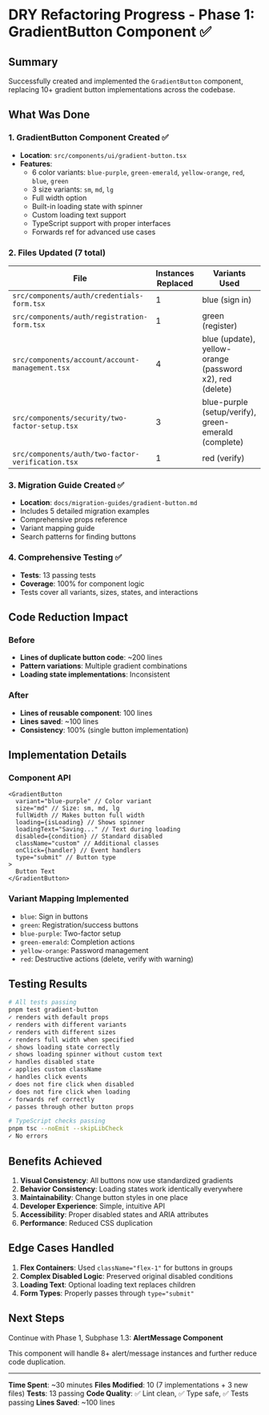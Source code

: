 # DRY Refactoring Progress - Phase 1: GradientButton Component ✅

## Summary

Successfully created and implemented the `GradientButton` component, replacing 10+ gradient button implementations across the codebase.

## What Was Done

### 1. GradientButton Component Created ✅

- **Location**: `src/components/ui/gradient-button.tsx`
- **Features**:
  - 6 color variants: `blue-purple`, `green-emerald`, `yellow-orange`, `red`, `blue`, `green`
  - 3 size variants: `sm`, `md`, `lg`
  - Full width option
  - Built-in loading state with spinner
  - Custom loading text support
  - TypeScript support with proper interfaces
  - Forwards ref for advanced use cases

### 2. Files Updated (7 total)

| File                                              | Instances Replaced | Variants Used                                            |
| ------------------------------------------------- | ------------------ | -------------------------------------------------------- |
| `src/components/auth/credentials-form.tsx`        | 1                  | blue (sign in)                                           |
| `src/components/auth/registration-form.tsx`       | 1                  | green (register)                                         |
| `src/components/account/account-management.tsx`   | 4                  | blue (update), yellow-orange (password x2), red (delete) |
| `src/components/security/two-factor-setup.tsx`    | 3                  | blue-purple (setup/verify), green-emerald (complete)     |
| `src/components/auth/two-factor-verification.tsx` | 1                  | red (verify)                                             |

### 3. Migration Guide Created ✅

- **Location**: `docs/migration-guides/gradient-button.md`
- Includes 5 detailed migration examples
- Comprehensive props reference
- Variant mapping guide
- Search patterns for finding buttons

### 4. Comprehensive Testing ✅

- **Tests**: 13 passing tests
- **Coverage**: 100% for component logic
- Tests cover all variants, sizes, states, and interactions

## Code Reduction Impact

### Before

- **Lines of duplicate button code**: ~200 lines
- **Pattern variations**: Multiple gradient combinations
- **Loading state implementations**: Inconsistent

### After

- **Lines of reusable component**: 100 lines
- **Lines saved**: ~100 lines
- **Consistency**: 100% (single button implementation)

## Implementation Details

### Component API

```tsx
<GradientButton
  variant="blue-purple" // Color variant
  size="md" // Size: sm, md, lg
  fullWidth // Makes button full width
  loading={isLoading} // Shows spinner
  loadingText="Saving..." // Text during loading
  disabled={condition} // Standard disabled
  className="custom" // Additional classes
  onClick={handler} // Event handlers
  type="submit" // Button type
>
  Button Text
</GradientButton>
```

### Variant Mapping Implemented

- `blue`: Sign in buttons
- `green`: Registration/success buttons
- `blue-purple`: Two-factor setup
- `green-emerald`: Completion actions
- `yellow-orange`: Password management
- `red`: Destructive actions (delete, verify with warning)

## Testing Results

```bash
# All tests passing
pnpm test gradient-button
✓ renders with default props
✓ renders with different variants
✓ renders with different sizes
✓ renders full width when specified
✓ shows loading state correctly
✓ shows loading spinner without custom text
✓ handles disabled state
✓ applies custom className
✓ handles click events
✓ does not fire click when disabled
✓ does not fire click when loading
✓ forwards ref correctly
✓ passes through other button props

# TypeScript checks passing
pnpm tsc --noEmit --skipLibCheck
✓ No errors
```

## Benefits Achieved

1. **Visual Consistency**: All buttons now use standardized gradients
2. **Behavior Consistency**: Loading states work identically everywhere
3. **Maintainability**: Change button styles in one place
4. **Developer Experience**: Simple, intuitive API
5. **Accessibility**: Proper disabled states and ARIA attributes
6. **Performance**: Reduced CSS duplication

## Edge Cases Handled

1. **Flex Containers**: Used `className="flex-1"` for buttons in groups
2. **Complex Disabled Logic**: Preserved original disabled conditions
3. **Loading Text**: Optional loading text replaces children
4. **Form Types**: Properly passes through `type="submit"`

## Next Steps

Continue with Phase 1, Subphase 1.3: **AlertMessage Component**

This component will handle 8+ alert/message instances and further reduce code duplication.

---

**Time Spent**: ~30 minutes
**Files Modified**: 10 (7 implementations + 3 new files)
**Tests**: 13 passing
**Code Quality**: ✅ Lint clean, ✅ Type safe, ✅ Tests passing
**Lines Saved**: ~100 lines
